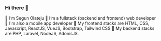 ### Hi there 👋

<!--
**segungreat/segungreat** is a ✨ _special_ ✨ repository because its `README.md` (this file) appears on your GitHub profile.

Here are some ideas to get you started:
-->
👋 I’m Segun Olateju
🌱 I’m a fullstack (backend and frontend) web developer
🌱 I'm also a mobile app developer
🌱 My frontend stacks are HTML, CSS, Javascript, ReactJS, VueJS, Bootstrap, Tailwind CSS
🌱 My backend stacks are PHP, Laravel, NodeJS, AdonisJS.
<!--
- 🔭 I’m currently working on ...
- 🌱 I’m currently learning ...
- 👯 I’m looking to collaborate on ...
- 🤔 I’m looking for help with ...
- 💬 Ask me about ...
- 📫 How to reach me: ...
- 😄 Pronouns: ...
- ⚡ Fun fact: ...
-->
